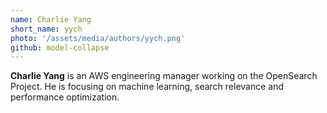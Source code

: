 ```yaml
---
name: Charlie Yang
short_name: yych
photo: '/assets/media/authors/yych.png'
github: model-collapse
---
```


**Charlie Yang** is an AWS engineering manager working on the OpenSearch Project. He is focusing on machine learning, search relevance and performance optimization.
